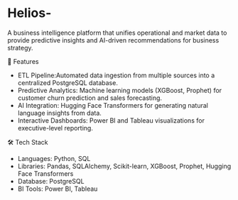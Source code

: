 # Helios-
A business intelligence platform that unifies operational and market data to provide predictive insights and AI-driven recommendations for business strategy.

🚀 Features
- ETL Pipeline:Automated data ingestion from multiple sources into a centralized PostgreSQL database.
- Predictive Analytics: Machine learning models (XGBoost, Prophet) for customer churn prediction and sales forecasting.
- AI Integration: Hugging Face Transformers for generating natural language insights from data.
- Interactive Dashboards: Power BI and Tableau visualizations for executive-level reporting.

🛠️ Tech Stack
- Languages: Python, SQL
- Libraries: Pandas, SQLAlchemy, Scikit-learn, XGBoost, Prophet, Hugging Face Transformers
- Database: PostgreSQL
- BI Tools: Power BI, Tableau
